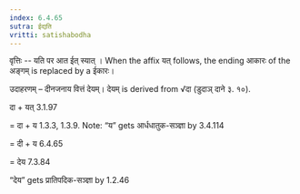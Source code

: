```yaml
---
index: 6.4.65
sutra: ईद्यति
vritti: satishabodha
---
```






वृत्तिः -- यति पर आत ईत् स्यात् । When the affix यत् follows, the ending आकारः of the अङ्गम् is replaced by a ईकारः।


उदाहरणम् – दीनजनाय वित्तं देयम्। देयम् is derived from √दा (डुदाञ् दाने ३. १०).


दा + यत् 3.1.97

= दा + य 1.3.3, 1.3.9. Note: “य” gets आर्धधातुक-सञ्ज्ञा by 3.4.114

= दी + य 6.4.65

= देय 7.3.84

“देय” gets प्रातिपदिक-सञ्ज्ञा by 1.2.46

